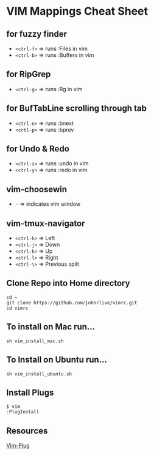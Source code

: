 # VIM Mappings Cheat Sheet

## 

## for fuzzy finder
- `<ctrl-f>` => runs :Files in vim
- `<ctrl-b>` => runs :Buffers in vim

## for RipGrep
- `<ctrl-g>` => runs :Rg in vim

## for BufTabLine scrolling through tab
- `<ctrl-n>` => runs :bnext
- `<crtl-p>` => runs :bprev

## for Undo & Redo
- `<ctrl-z>` => runs :undo in vim
- `<ctrl-y>` => runs :redo in vim

## vim-choosewin
- `-` => indicates vim window

## vim-tmux-navigator
- `<ctrl-h>` => Left
- `<ctrl-j>` => Down
- `<ctrl-k>` => Up
- `<ctrl-l>` => Right
- `<ctrl-\>` => Previous split


## Clone Repo into Home directory
```
cd ~
git clone https://github.com/johnrlive/vimrc.git
cd vimrc
```

## To install on Mac run...
```
sh vim_install_mac.sh
```

## To Install on Ubuntu run...
```
sh vim_install_ubuntu.sh
```

## Install Plugs
```
$ vim
:PlugInstall
```

## Resources
[Vim-Plug](https://github.com/junegunn/vim-plug/wiki/tutorial)


